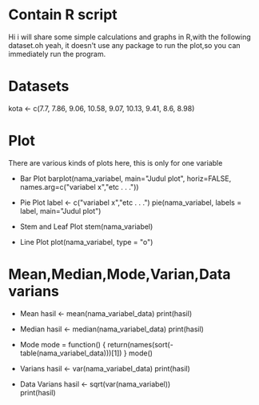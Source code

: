 # Contain R script
Hi i will share some simple calculations and graphs in R,with the following dataset.oh yeah, it doesn't use any package to run the plot,so you can immediately run the program.
# Datasets
kota <- c(7.7, 7.86, 9.06, 10.58, 9.07, 10.13, 9.41, 8.6, 8.98)

# Plot
There are various kinds of plots here, this is only for one variable

 - Bar Plot
barplot(nama_variabel, main="Judul plot", horiz=FALSE,
  names.arg=c("variabel x","etc . . ."))
  
 - Pie Plot
 label <- c("variabel x","etc . . .")
pie(nama_variabel, labels = label, main="Judul plot")

 - Stem and Leaf Plot
 stem(nama_variabel)

 - Line Plot
 plot(nama_variabel, type = "o")


# Mean,Median,Mode,Varian,Data varians

 - Mean
    hasil <- mean(nama_variabel_data)
    print(hasil)
    
 - Median
	hasil <- median(nama_variabel_data)
    print(hasil)
   
 - Mode
	mode = function() {
     return(names(sort(-table(nama_variabel_data)))[1])
    }
     mode()
     
 - Varians
 hasil <- var(nama_variabel_data)
print(hasil)

 - Data Varians
 hasil <- sqrt(var(nama_variabel))  
print(hasil)

 
